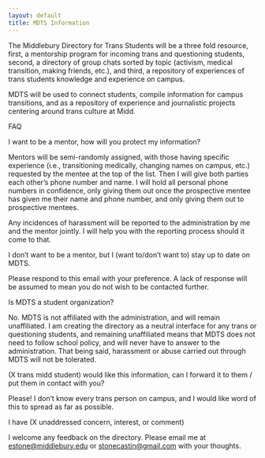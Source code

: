 ```yaml
---
layout: default
title: MDTS Information
---
```


The Middlebury Directory for Trans Students will be a three fold resource, first, a mentorship program for incoming trans and questioning students, second, a directory of group chats sorted by topic (activism, medical transition, making friends, etc.), and third, a repository of experiences of trans students knowledge and experience on campus.

MDTS will be used to connect students, compile information for campus transitions, and as a repository of experience and journalistic projects centering around trans culture at Midd.


FAQ

I want to be a mentor, how will you protect my information?

Mentors will be semi-randomly assigned, with those having specific experience (i.e., transitioning medically, changing names on campus, etc.) requested by the mentee at the top of the list.
Then I will give both parties each other’s phone number and name.
I will hold all personal phone numbers in confidence, only giving them out once the prospective mentee has given me their name and phone number, and  only giving them out to prospective mentees.

Any incidences of harassment will be reported to the administration by me and the mentor jointly.
I will help you with the reporting process should it come to that.


I don’t want to be a mentor, but I (want to/don’t want to) stay up to date on MDTS.

Please respond to this email with your preference. A lack of response will be assumed to mean you do not wish to be contacted further.



Is MDTS a student organization?

No. MDTS is not affiliated with the administration, and will remain unaffiliated.
I am creating the directory as a neutral interface for any trans or questioning students, and remaining unaffiliated means that MDTS does not need to follow school policy, and will never have to answer to the administration.
That being said, harassment or abuse carried out through MDTS will not be tolerated.


(X trans midd student) would like this information, can I forward it to them / put them in contact with you?

Please! I don’t know every trans person on campus, and I would like word of this to spread as far as possible.


I have (X unaddressed concern, interest, or comment)

I welcome any feedback on the directory. Please email me at estone@middlebury.edu or stonecastin@gmail.com with your thoughts.
